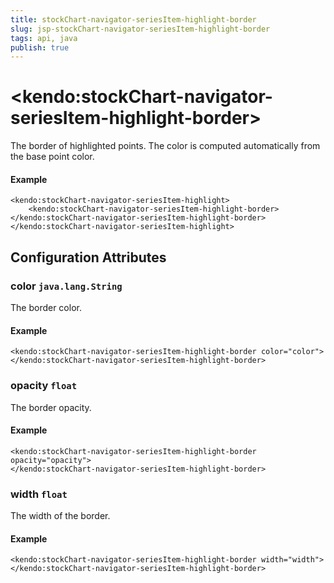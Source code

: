 ```yaml
---
title: stockChart-navigator-seriesItem-highlight-border
slug: jsp-stockChart-navigator-seriesItem-highlight-border
tags: api, java
publish: true
---
```


# \<kendo:stockChart-navigator-seriesItem-highlight-border\>

The border of highlighted points. The color is computed automatically from the base point color.

#### Example
    <kendo:stockChart-navigator-seriesItem-highlight>
        <kendo:stockChart-navigator-seriesItem-highlight-border></kendo:stockChart-navigator-seriesItem-highlight-border>
    </kendo:stockChart-navigator-seriesItem-highlight>

## Configuration Attributes

### color `java.lang.String`

The border color.

#### Example
    <kendo:stockChart-navigator-seriesItem-highlight-border color="color">
    </kendo:stockChart-navigator-seriesItem-highlight-border>

### opacity `float`

The border opacity.

#### Example
    <kendo:stockChart-navigator-seriesItem-highlight-border opacity="opacity">
    </kendo:stockChart-navigator-seriesItem-highlight-border>

### width `float`

The width of the border.

#### Example
    <kendo:stockChart-navigator-seriesItem-highlight-border width="width">
    </kendo:stockChart-navigator-seriesItem-highlight-border>

